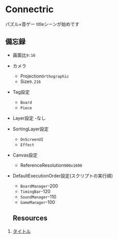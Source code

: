 # Connectric
パズル×音ゲー
titleシーンが始めです

## 備忘録
- 画面比`9:16`
- カメラ
  - Projection`Orthographic`
  - Size`9.216`
- Tag設定
  - `Board`
  - `Piece`
- Layer設定
  -なし 
- SortingLayer設定
  - `OnScreenUI`
  - `Effect`
- Canvas設定
  - ReferenceResolution`900x1600`
- DefaultExecutionOrder設定(スクリプトの実行順)
  - `BoardManager`-200
  - `TimingBar`-120
  - `SoundManager`-110
  - `GameManager`-100
  
  ## Resources
1. [タイトル](リンク)
